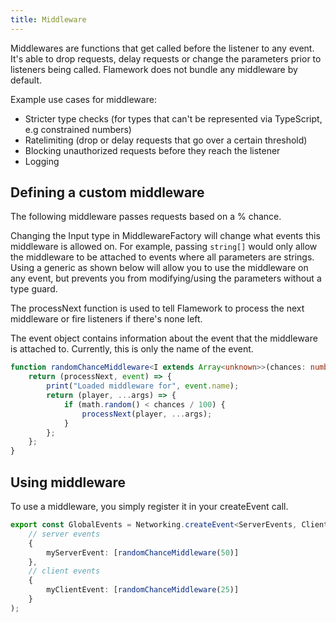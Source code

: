 ```yaml
---
title: Middleware
---
```


Middlewares are functions that get called before the listener to any event. It's able to drop requests, delay requests or change the parameters prior to listeners being called. Flamework does not bundle any middleware by default.

Example use cases for middleware:
* Stricter type checks (for types that can't be represented via TypeScript, e.g constrained numbers)
* Ratelimiting (drop or delay requests that go over a certain threshold)
* Blocking unauthorized requests before they reach the listener
* Logging

## Defining a custom middleware
The following middleware passes requests based on a % chance.

Changing the Input type in MiddlewareFactory will change what events this middleware is allowed on. For example, passing `string[]` would only allow the middleware to be attached to events where all parameters are strings. Using a generic as shown below will allow you to use the middleware on any event, but prevents you from modifying/using the parameters without a type guard.

The processNext function is used to tell Flamework to process the next middleware or fire listeners if there's none left.

The event object contains information about the event that the middleware is attached to. Currently, this is only the name of the event.
```ts
function randomChanceMiddleware<I extends Array<unknown>>(chances: number): Networking.MiddlewareFactory<I> {
	return (processNext, event) => {
		print("Loaded middleware for", event.name);
		return (player, ...args) => {
			if (math.random() < chances / 100) {
				processNext(player, ...args);
			}
		};
	};
}
```

## Using middleware
To use a middleware, you simply register it in your createEvent call.

```ts
export const GlobalEvents = Networking.createEvent<ServerEvents, ClientEvents>(
	// server events
	{
		myServerEvent: [randomChanceMiddleware(50)]
	},
	// client events
	{
		myClientEvent: [randomChanceMiddleware(25)]
	}
);
```
